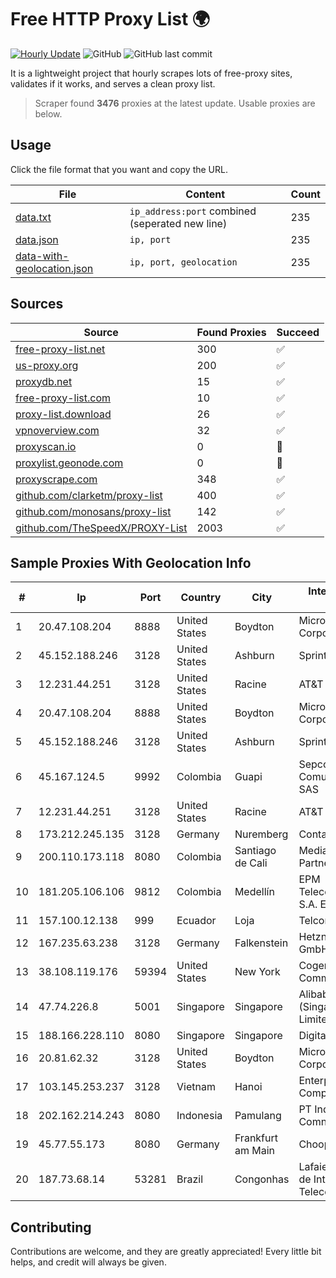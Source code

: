 
# Free HTTP Proxy List 🌍

[![Hourly Update](https://github.com/mertguvencli/http-proxy-list/actions/workflows/main.yml/badge.svg?branch=main)](https://github.com/mertguvencli/http-proxy-list/actions/workflows/main.yml)
![GitHub](https://img.shields.io/github/license/mertguvencli/http-proxy-list)
![GitHub last commit](https://img.shields.io/github/last-commit/mertguvencli/http-proxy-list)

It is a lightweight project that hourly scrapes lots of free-proxy sites, validates if it works, and serves a clean proxy list.


> Scraper found **3476** proxies at the latest update. Usable proxies are below.

## Usage

Click the file format that you want and copy the URL.


|File|Content|Count|
|----|-------|-----|
|[data.txt](https://raw.githubusercontent.com/mertguvencli/http-proxy-list/main/proxy-list/data.txt)|`ip_address:port` combined (seperated new line)|235|
|[data.json](https://raw.githubusercontent.com/mertguvencli/http-proxy-list/main/proxy-list/data.json)|`ip, port`|235|
|[data-with-geolocation.json](https://raw.githubusercontent.com/mertguvencli/http-proxy-list/main/proxy-list/data-with-geolocation.json)|`ip, port, geolocation`|235|

## Sources

|Source|Found Proxies|Succeed|
|------|-------------|-------|
|[free-proxy-list.net](https://free-proxy-list.net)|300|✅|
|[us-proxy.org](https://www.us-proxy.org)|200|✅|
|[proxydb.net](http://proxydb.net)|15|✅|
|[free-proxy-list.com](https://free-proxy-list.com/?page=&port=&type%5B%5D=http&type%5B%5D=https&up_time=0&search=Search)|10|✅|
|[proxy-list.download](https://www.proxy-list.download/HTTP)|26|✅|
|[vpnoverview.com](https://vpnoverview.com/privacy/anonymous-browsing/free-proxy-servers)|32|✅|
|[proxyscan.io](https://www.proxyscan.io)|0|🚫|
|[proxylist.geonode.com](https://proxylist.geonode.com/api/proxy-list?limit=300&page=1&sort_by=lastChecked&sort_type=desc&protocols=http,https)|0|🚫|
|[proxyscrape.com](https://api.proxyscrape.com/v2/?request=displayproxies&protocol=http&timeout=10000&country=all&ssl=all&anonymity=all)|348|✅|
|[github.com/clarketm/proxy-list](https://raw.githubusercontent.com/clarketm/proxy-list/master/proxy-list-raw.txt)|400|✅|
|[github.com/monosans/proxy-list](https://raw.githubusercontent.com/monosans/proxy-list/main/proxies/http.txt)|142|✅|
|[github.com/TheSpeedX/PROXY-List](https://raw.githubusercontent.com/TheSpeedX/PROXY-List/master/http.txt)|2003|✅|


## Sample Proxies With Geolocation Info

|#|Ip|Port|Country|City|Internet Service Provider|
|-|--|----|-------|----|-------------------------|
|1|20.47.108.204|8888|United States|Boydton|Microsoft Corporation|
|2|45.152.188.246|3128|United States|Ashburn|Sprint|
|3|12.231.44.251|3128|United States|Racine|AT&T Services, Inc.|
|4|20.47.108.204|8888|United States|Boydton|Microsoft Corporation|
|5|45.152.188.246|3128|United States|Ashburn|Sprint|
|6|45.167.124.5|9992|Colombia|Guapi|Sepcom Comunicaciones SAS|
|7|12.231.44.251|3128|United States|Racine|AT&T Services, Inc.|
|8|173.212.245.135|3128|Germany|Nuremberg|Contabo GmbH|
|9|200.110.173.118|8080|Colombia|Santiago de Cali|Media Commerce Partners S.A|
|10|181.205.106.106|9812|Colombia|Medellín|EPM Telecomunicaciones S.A. E.S.P.|
|11|157.100.12.138|999|Ecuador|Loja|Telconet S.A|
|12|167.235.63.238|3128|Germany|Falkenstein|Hetzner Online GmbH|
|13|38.108.119.176|59394|United States|New York|Cogent Communications|
|14|47.74.226.8|5001|Singapore|Singapore|Alibaba Cloud (Singapore) Private Limited|
|15|188.166.228.110|8080|Singapore|Singapore|DigitalOcean, LLC|
|16|20.81.62.32|3128|United States|Boydton|Microsoft Corporation|
|17|103.145.253.237|3128|Vietnam|Hanoi|Enterprise Sortware Company Limited|
|18|202.162.214.243|8080|Indonesia|Pamulang|PT Indonesia Comnets Plus|
|19|45.77.55.173|8080|Germany|Frankfurt am Main|Choopa|
|20|187.73.68.14|53281|Brazil|Congonhas|Lafaiete Provedor de Internet e Telecomunic Ltda|



## Contributing

Contributions are welcome, and they are greatly appreciated! Every
little bit helps, and credit will always be given.

